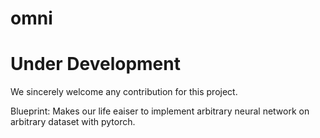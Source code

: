 # omni

# Under Development

We sincerely welcome any contribution for this project.

Blueprint:
Makes our life eaiser to implement arbitrary neural network on arbitrary dataset with pytorch.

